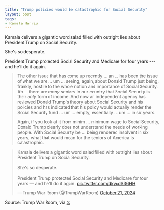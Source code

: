 ```yaml
---
title: "Trump policies would be catastrophic for Social Security"
layout: post
tags:
- Kamala Harris
---
```


Kamala delivers a gigantic word salad filled with outright lies about President Trump on Social Security.

She's so desperate.

President Trump protected Social Security and Medicare for four years --- and he'll do it again.

> The other issue that has come up recently ... an ... has been the issue of what we are ... um ... seeing, again, about Donald Trump just being, frankly, hostile to the whole notion and importance of Social Security. Ah ... there are *many* seniors in our country that Social Security is their *only* form of income. And now an independent agency has reviewed Donald Trump's theory about Social Security and his policies and has indicated that his policy would actually render the Social Security fund ... um ... empty, essentially ... um ... in six years.
>
> Again, if you look at it from minim ... minimum wage to Social Security, Donald Trump clearly does not understand the needs of working people. With Social Security be ... being rendered insolvent in six years, what that would mean for the seniors of America is catastrophic.

<blockquote class="twitter-tweet"><p lang="en" dir="ltr">Kamala delivers a gigantic word salad filled with outright lies about President Trump on Social Security.<br /><br />She&#39;s so desperate.<br /><br />President Trump protected Social Security and Medicare for four years — and he&#39;ll do it again. <a href="https://t.co/dkycdS36HH">pic.twitter.com/dkycdS36HH</a></p>&mdash; Trump War Room (@TrumpWarRoom) <a href="https://twitter.com/TrumpWarRoom/status/1848456056319443117?ref_src=twsrc%5Etfw">October 21, 2024</a></blockquote> <script async src="https://platform.twitter.com/widgets.js" charset="utf-8"></script>

Source: Trump War Room, via [𝕏](https://x.com)
